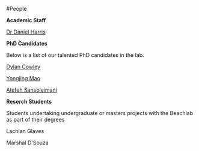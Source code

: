 #People

**Academic Staff**

[Dr Daniel Harris](https://researchers.uq.edu.au/researcher/16758)


**PhD Candidates**

Below is a list of our talented PhD candidates in the lab.

[Dylan Cowley](https://sees.uq.edu.au/profile/13212/dylan-cowley)

[Yongjing Mao](https://sees.uq.edu.au/profile/12862/yongjing-mao)

[Atefeh Sansoleimani](https://sees.uq.edu.au/profile/10967/atefeh)

**Reserch Students**

Students undertaking undergraduate or masters projects with the Beachlab as part of their degrees

Lachlan Glaves

Marshal D'Souza

